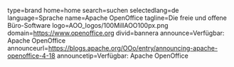 type=brand
home=home
search=suchen
selectedlang=de
language=Sprache
name=Apache OpenOffice
tagline=Die freie und offene Büro-Software
logo=AOO_logos/100MillAOO100px.png
domain=https://www.openoffice.org
divid=bannera
announce=Verfügbar: Apache OpenOffice
announceurl=https://blogs.apache.org/OOo/entry/announcing-apache-openoffice-4-18
announcetip=Verfügbar: Apache OpenOffice
~~~~~~
